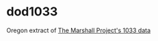 # dod1033
Oregon extract of [The Marshall Project's 1033 data](https://github.com/themarshallproject/dod1033/tree/master/data/dod_releases/countylev/2014-08-20)

